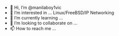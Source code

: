 - 👋 Hi, I’m @manilaboy1vic
- 👀 I’m interested in ... Linux/FreeBSD/IP Networking
- 🌱 I’m currently learning ...
- 💞️ I’m looking to collaborate on ...
- 📫 How to reach me ...

<!---
manilaboy1vic/manilaboy1vic is a ✨ special ✨ repository because its `README.md` (this file) appears on your GitHub profile.
You can click the Preview link to take a look at your changes.
--->
